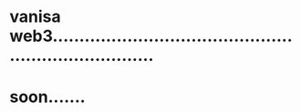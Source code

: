 # vanisa web3........................................................................
# soon.......
